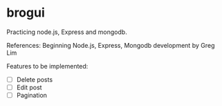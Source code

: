 # brogui

Practicing node.js, Express and mongodb.

References: Beginning Node.js, Express, Mongodb development by Greg Lim

Features to be implemented:

- [ ] Delete posts
- [ ] Edit post
- [ ] Pagination
